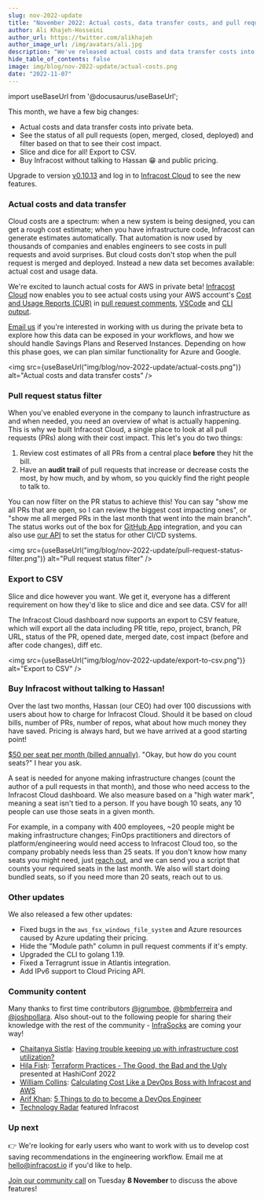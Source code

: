 ```yaml
---
slug: nov-2022-update
title: "November 2022: Actual costs, data transfer costs, and pull requests status filters!"
author: Ali Khajeh-Hosseini
author_url: https://twitter.com/alikhajeh
author_image_url: /img/avatars/ali.jpg
description: "We've released actual costs and data transfer costs into private beta. We also added pull request status filters, export to CSV, and public pricing for Infracost Cloud."
hide_table_of_contents: false
image: img/blog/nov-2022-update/actual-costs.png
date: "2022-11-07"
---
```


import useBaseUrl from '@docusaurus/useBaseUrl';

This month, we have a few big changes:

- Actual costs and data transfer costs into private beta.
- See the status of all pull requests (open, merged, closed, deployed) and filter based on that to see their cost impact.
- Slice and dice for all! Export to CSV.
- Buy Infracost without talking to Hassan 😁 and public pricing.

<!--truncate-->

Upgrade to version [v0.10.13](/docs/#1-install-infracost) and log in to [Infracost Cloud](https://dashboard.infracost.io) to see the new features.

### Actual costs and data transfer

Cloud costs are a spectrum: when a new system is being designed, you can get a rough cost estimate; when you have infrastructure code, Infracost can generate estimates automatically. That automation is now used by thousands of companies and enables engineers to see costs in pull requests and avoid surprises. But cloud costs don't stop when the pull request is merged and deployed. Instead a new data set becomes available: actual cost and usage data.

We're excited to launch actual costs for AWS in private beta! [Infracost Cloud](https://dashboard.infracost.io/) now enables you to see actual costs using your AWS account's [Cost and Usage Reports (CUR)](/docs/infracost_cloud/actual_costs/) in [pull request comments](/docs/integrations/cicd/), [VSCode](/docs/integrations/vscode/) and [CLI output](/docs/features/cli_commands/).

[Email us](mailto:hello@infracost.io) if you're interested in working with us during the private beta to explore how this data can be exposed in your workflows, and how we should handle Savings Plans and Reserved Instances. Depending on how this phase goes, we can plan similar functionality for Azure and Google.

<img src={useBaseUrl("img/blog/nov-2022-update/actual-costs.png")} alt="Actual costs and data transfer costs" />

### Pull request status filter

When you've enabled everyone in the company to launch infrastructure as and when needed, you need an overview of what is actually happening. This is why we built Infracost Cloud, a single place to look at all pull requests (PRs) along with their cost impact. This let's you do two things:

1. Review cost estimates of all PRs from a central place **before** they hit the bill.
2. Have an **audit trail** of pull requests that increase or decrease costs the most, by how much, and by whom, so you quickly find the right people to talk to.

You can now filter on the PR status to achieve this! You can say "show me all PRs that are open, so I can review the biggest cost impacting ones", or "show me all merged PRs in the last month that went into the main branch". The status works out of the box for [GitHub App](/docs/integrations/github_app/) integration, and you can also use [our API](/docs/features/cli_commands/#pull-request-status) to set the status for other CI/CD systems.

<img src={useBaseUrl("img/blog/nov-2022-update/pull-request-status-filter.png")} alt="Pull request status filter" />

### Export to CSV

Slice and dice however you want. We get it, everyone has a different requirement on how they'd like to slice and dice and see data. CSV for all!

The Infracost Cloud dashboard now supports an export to CSV feature, which will export all the data including PR title, repo, project, branch, PR URL, status of the PR, opened date, merged date, cost impact (before and after code changes), diff etc.

<img src={useBaseUrl("img/blog/nov-2022-update/export-to-csv.png")} alt="Export to CSV" />

### Buy Infracost without talking to Hassan!

Over the last two months, Hassan (our CEO) had over 100 discussions with users about how to charge for Infracost Cloud. Should it be based on cloud bills, number of PRs, number of repos, what about how much money they have saved. Pricing is always hard, but we have arrived at a good starting point!

[$50 per seat per month (billed annually)](/pricing). "Okay, but how do you count seats?" I hear you ask.

A seat is needed for anyone making infrastructure changes (count the author of a pull requests in that month), and those who need access to the Infracost Cloud dashboard. We also measure based on a "high water mark", meaning a seat isn't tied to a person. If you have bough 10 seats, any 10 people can use those seats in a given month.

For example, in a company with 400 employees, ~20 people might be making infrastructure changes; FinOps practitioners and directors of platform/engineering would need access to Infracost Cloud too, so the company probably needs less than 25 seats. If you don't know how many seats you might need, just [reach out](mailto:hello@infracost.io), and we can send you a script that counts your required seats in the last month. We also will start doing bundled seats, so if you need more than 20 seats, reach out to us.

### Other updates

We also released a few other updates:
- Fixed bugs in the `aws_fsx_windows_file_system` and Azure resources caused by Azure updating their pricing.
- Hide the "Module path" column in pull request comments if it's empty.
- Upgraded the CLI to golang 1.19.
- Fixed a Terragrunt issue in Atlantis integration.
- Add IPv6 support to Cloud Pricing API.

### Community content

Many thanks to first time contributors [@jgrumboe](https://github.com/jgrumboe), [@bmbferreira](https://github.com/bmbferreira) and [@joshpollara](https://github.com/joshpollara). Also shout-out to the following people for sharing their knowledge with the rest of the community - [InfraSocks](https://twitter.com/AliKhajeh/status/1510310791508946945) are coming your way!
- [Chaitanya Sistla](https://www.linkedin.com/in/chaitanyasistla/): [Having trouble keeping up with infrastructure cost utilization?](https://www.linkedin.com/posts/chaitanyasistla_opensource-opensource-jenkins-activity-6994387882106916864-2ov0)
- [Hila Fish](https://www.linkedin.com/in/hila-fish/): [Terraform Practices - The Good, the Bad and the Ugly](https://www.youtube.com/watch?v=JYQ_EIX4REg) presented at HashiConf 2022
- [William Collins](https://www.linkedin.com/in/william-collins/): [Calculating Cost Like a DevOps Boss with Infracost and AWS](https://wcollins.io/post/2022/calculating-cost-like-a-devops-boss-with-infracost-and-aws/)
- [Arif Khan](https://www.linkedin.com/in/arifkhancloud/): [5 Things to do to become a DevOps Engineer](https://www.linkedin.com/pulse/5-things-do-become-devops-engineer-arif-khan-)
- [Technology Radar](https://www.thoughtworks.com/content/dam/thoughtworks/documents/radar/2022/10/tr_technology_radar_vol_27_en.pdf) featured Infracost

### Up next

👉 We're looking for early users who want to work with us to develop cost saving recommendations in the engineering workflow. Email me at [hello@infracost.io](mailto:hello@infracost.io) if you'd like to help.

[Join our community call](https://github.com/infracost/infracost/issues/2085) on Tuesday **8 November** to discuss the above features!
